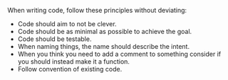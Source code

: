 When writing code, follow these principles without deviating:
* Code should aim to not be clever.
* Code should be as minimal as possible to achieve the goal.
* Code should be testable.
* When naming things, the name should describe the intent.
* When you think you need to add a comment to something consider if you should instead make it a function.
* Follow convention of existing code.
